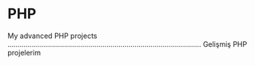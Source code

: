 # PHP
My advanced PHP projects
................................................................................................
Gelişmiş PHP projelerim
